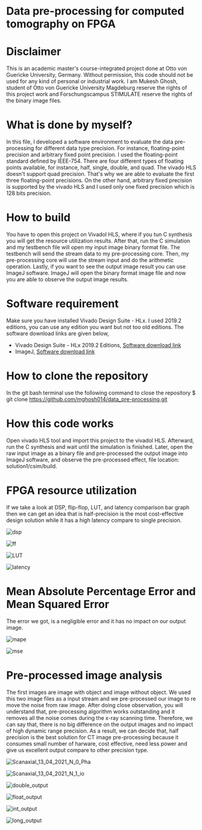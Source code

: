 # Data pre-processing for computed tomography on FPGA


# Disclaimer
This is an academic master's course-integrated project done at Otto von Guericke University, Germany. Without permission, this code should not be used for any kind of personal or industrial work. I am Mukesh Ghosh, student of Otto von Guericke University Magdeburg reserve the rights of this project work and Forschungscampus STIMULATE reserve the rights of the binary image files.

# What is done by myself?
In this file, I developed a software environment to evaluate the data pre-processing for different data type precision. For instance, floating-point precision and arbitrary fixed point precision. I used the floating-point standard defined by IEEE-754. There are four different types of floating points available, for instance, half, single, double, and quad. The vivado HLS doesn't support quad precision. That's why we are able to evaluate the first three floating-point precisions. On the other hand, arbitrary fixed precision is supported by the vivado HLS and I used only one fixed precision which is 128 bits precision.

# How to build
You have to open this project on Vivadol HLS, where if you tun C synthesis you will get the resource utilization results. After that, run the C simulation and my testbench file will open my input image binary format file. The testbench will send the stream data to my pre-processing core. Then, my pre-processing core will use the stream input and do the arithmetic operation. Lastly, if you want to see the output image result you can use ImageJ software. ImageJ will open the binary format image file and now you are able to observe the output image results.

# Software requirement
Make sure you have installed Vivado Design Suite - HLx. I used 2019.2 editions, you can use any edition you want but not too old editions. The software download links are given below,

* Vivado Design Suite - HLx 2019.2 Editions, [Software download link](https://www.xilinx.com/support/download/index.html/content/xilinx/en/downloadNav/vivado-design-tools/archive.html)
* ImageJ, [Software download link](https://imagej.nih.gov/ij/download.html)

# How to clone the repository
In the git bash terminal use the following command to close the repository
   $ git clone https://github.com/mghosh014/data_pre-processing.git
   

# How this code works
Open vivado HLS tool and import this project to the vivadol HLS. Afterward, run the C synthesis and wait until the simulation is finished. Later, open the raw input image as a binary file and pre-processed the output image into ImageJ software, and observe the pre-processed effect, file location: solution1/csim/build.

# FPGA resource utilization
If we take a look at DSP, flip-flop, LUT, and latency comparison bar graph then we can get an idea that is half-precision is the most cost-effective design solution while it has a high latency compare to single precision.

![dsp](https://user-images.githubusercontent.com/71605277/131260448-86809682-4587-4dd6-afbc-af253f8d2656.jpg)

![ff](https://user-images.githubusercontent.com/71605277/131260535-54c140b0-da89-4b85-a7a9-d2d100e13685.jpg)

![LUT](https://user-images.githubusercontent.com/71605277/131260684-35118264-5812-4744-b3b9-c494b6a9357f.jpg)

![latency](https://user-images.githubusercontent.com/71605277/131260682-7517f221-1866-4a8d-9f24-8ca22c017ebc.jpg)


# Mean Absolute Percentage Error and Mean Squared Error 
The error we got, is a negligible error and it has no impact on our output image.

![mape](https://user-images.githubusercontent.com/71605277/131260685-0640b8c6-5c7c-4b12-8edb-68dad5e07b55.jpg)

![mse](https://user-images.githubusercontent.com/71605277/131260686-b851638f-62ca-40ba-a8cd-2534c863551d.jpg)

# Pre-processed image analysis
The first images are image with object and image without object. We used this two image files as a input stream and we pre-processed our image to re move the noise from raw image. After doing close observation, you will understand that, pre-processing algorithm works outstanding and it removes all the noise comes during the x-ray scanning time. Therefore, we can say that, there is no big difference on the output images and no impact of high dynamic range precision. As a result, we can decide that, half precision is the best solution for CT image pre-processing because it consumes small number of harware, cost effective, need less power and give us excellent output compare to other precision type.


![Scanaxial_13_04_2021_N_0_Pha](https://user-images.githubusercontent.com/71605277/131261011-4b4e1067-b9ec-4dbf-b16d-0cf2efbb8f60.jpg)

![Scanaxial_13_04_2021_N_1_io](https://user-images.githubusercontent.com/71605277/131261012-9caa2e26-5cb6-4d7d-9212-d59575fb9082.jpg)

![double_output](https://user-images.githubusercontent.com/71605277/131261006-c024ea68-039a-4c8b-a028-000cc5ca22b0.jpg)

![float_output](https://user-images.githubusercontent.com/71605277/131261007-39aa8514-5d3c-4cac-9bb2-3900401c3d0c.jpg)

![int_output](https://user-images.githubusercontent.com/71605277/131261008-de54129c-d0b9-43ff-99b0-f8d311401a00.jpg)

![long_output](https://user-images.githubusercontent.com/71605277/131261009-692ceb2d-fc7b-4742-82ac-017c8f318b26.jpg)

